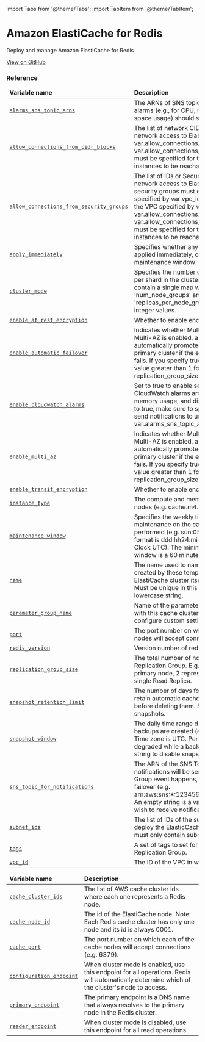 import Tabs from '@theme/Tabs';
import TabItem from '@theme/TabItem';

# Amazon ElastiCache for Redis

Deploy and manage Amazon ElastiCache for Redis

<a href="https://github.com/gruntwork-io/terraform-aws-service-catalog/tree/master/modules/data-stores/redis" className="link-button">View on GitHub</a>

### Reference 

<Tabs>
  <TabItem value="inputs" label="Inputs" default>
    <table>
        <thead>
            <tr>
                <td><b>Variable name</b></td>
                <td><b>Description</b></td>
            </tr>
        </thead>
        <tbody>
            <tr>
        <td><a name="alarms_sns_topic_arns" href="#alarms_sns_topic_arns" className="snap-top"><code>alarms_sns_topic_arns</code></a></td>
        <td>The ARNs of SNS topics where CloudWatch alarms (e.g., for CPU, memory, and disk space usage) should send notifications.</td>
    </tr><tr>
        <td><a name="allow_connections_from_cidr_blocks" href="#allow_connections_from_cidr_blocks" className="snap-top"><code>allow_connections_from_cidr_blocks</code></a></td>
        <td>The list of network CIDR blocks to allow network access to ElastiCache from. One of var.allow_connections_from_cidr_blocks or var.allow_connections_from_security_groups must be specified for the ElastiCache instances to be reachable.</td>
    </tr><tr>
        <td><a name="allow_connections_from_security_groups" href="#allow_connections_from_security_groups" className="snap-top"><code>allow_connections_from_security_groups</code></a></td>
        <td>The list of IDs or Security Groups to allow network access to ElastiCache from. All security groups must either be in the VPC specified by var.vpc_id, or a peered VPC with the VPC specified by var.vpc_id. One of var.allow_connections_from_cidr_blocks or var.allow_connections_from_security_groups must be specified for the ElastiCache instances to be reachable.</td>
    </tr><tr>
        <td><a name="apply_immediately" href="#apply_immediately" className="snap-top"><code>apply_immediately</code></a></td>
        <td>Specifies whether any modifications are applied immediately, or during the next maintenance window.</td>
    </tr><tr>
        <td><a name="cluster_mode" href="#cluster_mode" className="snap-top"><code>cluster_mode</code></a></td>
        <td>Specifies the number of shards and replicas per shard in the cluster. The list should contain a single map with keys 'num_node_groups' and 'replicas_per_node_group' set to desired integer values.</td>
    </tr><tr>
        <td><a name="enable_at_rest_encryption" href="#enable_at_rest_encryption" className="snap-top"><code>enable_at_rest_encryption</code></a></td>
        <td>Whether to enable encryption at rest.</td>
    </tr><tr>
        <td><a name="enable_automatic_failover" href="#enable_automatic_failover" className="snap-top"><code>enable_automatic_failover</code></a></td>
        <td>Indicates whether Multi-AZ is enabled. When Multi-AZ is enabled, a read-only replica is automatically promoted to a read-write primary cluster if the existing primary cluster fails. If you specify true, you must specify a value greater than 1 for replication_group_size.</td>
    </tr><tr>
        <td><a name="enable_cloudwatch_alarms" href="#enable_cloudwatch_alarms" className="snap-top"><code>enable_cloudwatch_alarms</code></a></td>
        <td>Set to true to enable several basic CloudWatch alarms around CPU usage, memory usage, and disk space usage. If set to true, make sure to specify SNS topics to send notifications to using var.alarms_sns_topic_arn.</td>
    </tr><tr>
        <td><a name="enable_multi_az" href="#enable_multi_az" className="snap-top"><code>enable_multi_az</code></a></td>
        <td>Indicates whether Multi-AZ is enabled. When Multi-AZ is enabled, a read-only replica is automatically promoted to a read-write primary cluster if the existing primary cluster fails. If you specify true, you must specify a value greater than 1 for replication_group_size.</td>
    </tr><tr>
        <td><a name="enable_transit_encryption" href="#enable_transit_encryption" className="snap-top"><code>enable_transit_encryption</code></a></td>
        <td>Whether to enable encryption in transit.</td>
    </tr><tr>
        <td><a name="instance_type" href="#instance_type" className="snap-top"><code>instance_type</code></a></td>
        <td>The compute and memory capacity of the nodes (e.g. cache.m4.large).</td>
    </tr><tr>
        <td><a name="maintenance_window" href="#maintenance_window" className="snap-top"><code>maintenance_window</code></a></td>
        <td>Specifies the weekly time range for when maintenance on the cache cluster is performed (e.g. sun:05:00-sun:09:00). The format is ddd:hh24:mi-ddd:hh24:mi (24H Clock UTC). The minimum maintenance window is a 60 minute period.</td>
    </tr><tr>
        <td><a name="name" href="#name" className="snap-top"><code>name</code></a></td>
        <td>The name used to namespace all resources created by these templates, including the ElastiCache cluster itself (e.g. rediscache). Must be unique in this region. Must be a lowercase string.</td>
    </tr><tr>
        <td><a name="parameter_group_name" href="#parameter_group_name" className="snap-top"><code>parameter_group_name</code></a></td>
        <td>Name of the parameter group to associate with this cache cluster. This can be used to configure custom settings for the cluster.</td>
    </tr><tr>
        <td><a name="port" href="#port" className="snap-top"><code>port</code></a></td>
        <td>The port number on which each of the cache nodes will accept connections (e.g. 6379).</td>
    </tr><tr>
        <td><a name="redis_version" href="#redis_version" className="snap-top"><code>redis_version</code></a></td>
        <td>Version number of redis to use (e.g. 5.0.6).</td>
    </tr><tr>
        <td><a name="replication_group_size" href="#replication_group_size" className="snap-top"><code>replication_group_size</code></a></td>
        <td>The total number of nodes in the Redis Replication Group. E.g. 1 represents just the primary node, 2 represents the primary plus a single Read Replica.</td>
    </tr><tr>
        <td><a name="snapshot_retention_limit" href="#snapshot_retention_limit" className="snap-top"><code>snapshot_retention_limit</code></a></td>
        <td>The number of days for which ElastiCache will retain automatic cache cluster snapshots before deleting them. Set to 0 to disable snapshots.</td>
    </tr><tr>
        <td><a name="snapshot_window" href="#snapshot_window" className="snap-top"><code>snapshot_window</code></a></td>
        <td>The daily time range during which automated backups are created (e.g. 04:00-09:00). Time zone is UTC. Performance may be degraded while a backup runs. Set to empty string to disable snapshots.</td>
    </tr><tr>
        <td><a name="sns_topic_for_notifications" href="#sns_topic_for_notifications" className="snap-top"><code>sns_topic_for_notifications</code></a></td>
        <td>The ARN of the SNS Topic to which notifications will be sent when a Replication Group event happens, such as an automatic failover (e.g. arn:aws:sns:*:123456789012:my_sns_topic). An empty string is a valid value if you do not wish to receive notifications via SNS.</td>
    </tr><tr>
        <td><a name="subnet_ids" href="#subnet_ids" className="snap-top"><code>subnet_ids</code></a></td>
        <td>The list of IDs of the subnets in which to deploy the ElasticCache instances. The list must only contain subnets in var.vpc_id.</td>
    </tr><tr>
        <td><a name="tags" href="#tags" className="snap-top"><code>tags</code></a></td>
        <td>A set of tags to set for the ElastiCache Replication Group.</td>
    </tr><tr>
        <td><a name="vpc_id" href="#vpc_id" className="snap-top"><code>vpc_id</code></a></td>
        <td>The ID of the VPC in which to deploy RDS.</td>
    </tr>
        </tbody>
    </table>
  </TabItem>
  <TabItem value="outputs" label="Outputs">
    <table>
        <thead>
            <tr>
              <td><b>Variable name</b></td>
              <td><b>Description</b></td>
            </tr>
        </thead>
        <tbody>
            <tr>
        <td><a name="cache_cluster_ids" href="#cache_cluster_ids" className="snap-top"><code>cache_cluster_ids</code></a></td>
        <td>The list of AWS cache cluster ids where each one represents a Redis node.</td>
    </tr><tr>
        <td><a name="cache_node_id" href="#cache_node_id" className="snap-top"><code>cache_node_id</code></a></td>
        <td>The id of the ElastiCache node. Note: Each Redis cache cluster has only one node and its id is always 0001.</td>
    </tr><tr>
        <td><a name="cache_port" href="#cache_port" className="snap-top"><code>cache_port</code></a></td>
        <td>The port number on which each of the cache nodes will accept connections (e.g. 6379).</td>
    </tr><tr>
        <td><a name="configuration_endpoint" href="#configuration_endpoint" className="snap-top"><code>configuration_endpoint</code></a></td>
        <td>When cluster mode is enabled, use this endpoint for all operations. Redis will automatically determine which of the cluster's node to access.</td>
    </tr><tr>
        <td><a name="primary_endpoint" href="#primary_endpoint" className="snap-top"><code>primary_endpoint</code></a></td>
        <td>The primary endpoint is a DNS name that always resolves to the primary node in the Redis cluster.</td>
    </tr><tr>
        <td><a name="reader_endpoint" href="#reader_endpoint" className="snap-top"><code>reader_endpoint</code></a></td>
        <td>When cluster mode is disabled, use this endpoint for all read operations.</td>
    </tr>
        </tbody>
    </table>
  </TabItem>
</Tabs>


<!-- ##DOCS-SOURCER-START
{"sourcePlugin":"Service Catalog Reference","hash":"af5272e987a19efdc6ac9a0f6107c864"}
##DOCS-SOURCER-END -->
